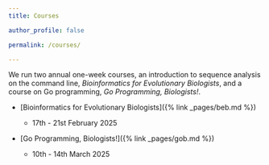 ```yaml
---
title: Courses

author_profile: false

permalink: /courses/

---
```


We run two annual one-week courses, an introduction to sequence
analysis on the command line, *Bioinformatics for Evolutionary
Biologists*, and a course on Go programming, *Go Programming,
Biologists!*.

+ [Bioinformatics for Evolutionary Biologists]({% link _pages/beb.md
  %})
  + 17th - 21st February 2025

+ [Go Programming, Biologists!]({% link _pages/gob.md %})
	+ 10th -  14th March 2025

